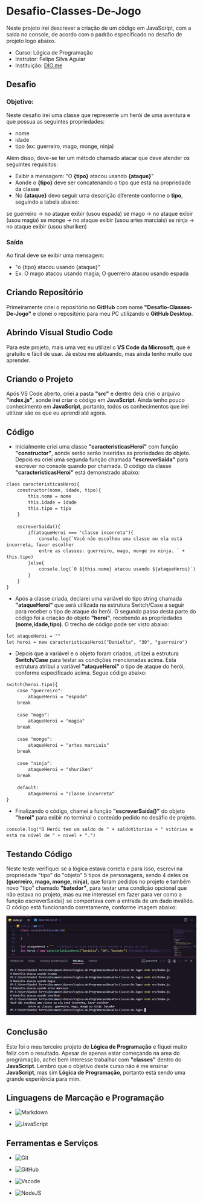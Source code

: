 # Desafio-Classes-De-Jogo

Neste projeto irei descrever a criação de um código em JavaScript, com a saída no console, de acordo com o padrão especificado no desafio de projeto logo abaixo.

- Curso: Lógica de Programação
- Instrutor: Felipe Silva Aguiar
- Instituição: [DIO.me](https://www.dio.me/)

## Desafio

### Objetivo:

Neste desafio irei uma classe que represente um herói de uma aventura e que possua as seguintes propriedades:

- nome
- idade
- tipo (ex: guerreiro, mago, monge, ninja)

Além disso, deve-se ter um método chamado atacar que deve atender os seguintes requisitos:

- Exibir a mensagem: "O __{tipo}__ atacou usando __{ataque}__"
- Aonde o __{tipo}__ deve ser concatenando o tipo que está na propriedade da classe
- No __{ataque}__ devo seguir uma descrição diferente conforme o __tipo__, seguindo a tabela abaixo:

se guerreiro -> no ataque exibir (usou espada)
se mago -> no ataque exibir (usou magia)
se monge -> no ataque exibir (usou artes marciais)
se ninja -> no ataque exibir (usou shuriken)

### Saída

Ao final deve se exibir uma mensagem:

- "o {tipo} atacou usando {ataque}"
- Ex: O mago atacou usando magia; O guerreiro atacou usando espada

## Criando Repositório

Primeiramente criei o repositório no __GitHub__ com nome __"Desafio-Classes-De-Jogo"__ e clonei o repositório para meu PC utilizando o __GitHub Desktop__.

## Abrindo Visual Studio Code

Para este projeto, mais uma vez eu utilizei o __VS Code da Microsoft__, que é gratuito e fácil de usar. Já estou me abituando, mas ainda tenho muito que aprender.

## Criando o Projeto

Após VS Code aberto, criei a pasta __"src"__ e dentro dela criei o arquivo __"index.js"__, aonde irei criar o código em __JavaScript__. Ainda tenho pouco conhecimento em  __JavaScript__, portanto, todos os conhecimentos que irei utilizar são os que eu aprendi até agora.

## Código

- Inicialmente criei uma classe __"caracteristicasHeroi"__ com função __"constructor"__, aonde serão serão inseridas as proriedades do objeto. Depois eu criei uma segunda função chamada __"escreverSaida"__ para escrever no console quando por chamada. O código da classe __"caracteristicasHeroi"__ está demonstrado abaixo:

```
class caracteristicasHeroi{
    constructor(nome, idade, tipo){
        this.nome = nome
        this.idade = idade
        this.tipo = tipo
    }

    escreverSaida(){
        if(ataqueHeroi === "classe incorreta"){
            console.log(`Você não escolheu uma classe ou ela está incorreta, favor escolher 
            entre as classes: guerreiro, mago, monge ou ninja. ` + this.tipo)
        }else{
            console.log(`O ${this.nome} atacou usando ${ataqueHeroi}`)
        }
    }
}
```

- Após a classe criada, declarei uma variável do tipo string chamada __"ataqueHeroi"__ que será utilizada na estrutura Switch/Case a seguir para receber o tipo de ataque do herói. O segundo passo desta parte do código foi a criação do objeto __"heroi"__, recebendo as propriedades __(nome,idade,tipo)__. O trecho de código pode ser visto abaixo:

```
let ataqueHeroi = ""
let heroi = new caracteristicasHeroi("Danielta", "30", "guerreiro")
```

- Depois que a variável e o objeto foram criados, utilizei a estrutura __Switch/Case__ para testar as condições mencionadas acima. Esta estrutura atribui a variável __"ataqueHeroi"__ o tipo de ataque do herói, conforme especificado acima. Segue código abaixo:

```
switch(heroi.tipo){ 
    case "guerreiro":
        ataqueHeroi = "espada"
    break

    case "mago":
        ataqueHeroi = "magia"
    break

    case "monge":
        ataqueHeroi = "artes marciais"
    break

    case "ninja":
        ataqueHeroi = "shuriken"
    break

    default:
        ataqueHeroi = "classe incorreta"
}
```

- Finalizando o código, chamei a função __"escreverSaida()"__ do objeto __"heroi"__ para exibir no terminal o conteúdo pedido no desáfio de projeto.

```
console.log("O Herói tem um saldo de " + saldoVitorias + " vitórias e está no nível de " + nivel + ".")
```

## Testando Código

Neste teste verifiquei se a lógica estava correta e para isso, escrevi na propriedade "tipo" do "objeto" 5 tipos de personagens, sendo 4 deles os __(guerreiro, mago, monge, ninja)__, que foram pedidos no projeto e também novo "tipo" chamado __"batedor"__, para testar uma condição opcional que não estava no projeto, mas eu me interessei em fazer para ver como a função escreverSaida() se comportava com a entrada de um dado inválido. O código está funcionando corretamente, conforme imagem abaixo:

<img src="Image/TestesTiposHerois.JPG">


## Conclusão

Este foi o meu terceiro projeto de __Lógica de Programação__ e fiquei muito feliz com o resultado. Apesar de apenas estar começando na area do programação, achei bem interesse trabalhar com __"classes"__ dentro do __JavaScript__. Lembro que o objetivo deste curso não é me ensinar __JavaScript__, mas sim __Lógica de Programação__, portanto está sendo uma grande experiência para mim.

## Linguagens de Marcação e Programação

- ![Markdown](https://img.shields.io/badge/Markdown-000?style=for-the-badge&logo=markdown)

- ![JavaScript](https://img.shields.io/badge/JavaScript-F7DF1E?style=for-the-badge&logo=javascript&logoColor=black)

## Ferramentas e Serviços

- ![Git](https://img.shields.io/badge/GIT-E44C30?style=for-the-badge&logo=git&logoColor=white)

- ![GitHub](https://img.shields.io/badge/GitHub-100000?style=for-the-badge&logo=github&logoColor=white)

- ![Vscode](https://img.shields.io/badge/Vscode-007ACC?style=for-the-badge&logo=visual-studio-code&logoColor=white)

- ![NodeJS](https://img.shields.io/badge/node.js-6DA55F?style=for-the-badge&logo=node.js&logoColor=white)